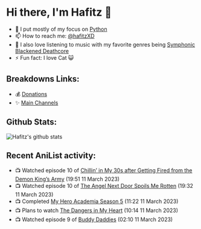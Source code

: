 # Hi there, I'm Hafitz 👋
- 🐍 I put mostly of my focus on [Python](https://python.org)
- 📫 How to reach me: [@hafitzXD](https://t.me/hafitzXD)
- 🎵 I also love listening to music with my favorite genres being [Symphonic Blackened Deathcore](https://youtu.be/qyYmS_iBcy4)
- ⚡ Fun fact: I love Cat 😺

## Breakdowns Links:
- 💰 [Donations](https://t.me/TheBreakdowns/2)
- ✨ [Main Channels](https://t.me/TheBreakdowns)

## Github Stats:
![Hafitz's github stats](https://github-readme-stats.vercel.app/api?username=breakdowns&show_icons=true&count_private=true&bg_color=00000000&text_color=777)

## Recent AniList activity:
<!-- ANILIST_ACTIVITY:start -->

-   📺 Watched episode 10 of [Chillin’ in My 30s after Getting Fired from the Demon King’s Army](https://anilist.co/anime/152523) (19:51 11 March 2023)
-   📺 Watched episode 10 of [The Angel Next Door Spoils Me Rotten](https://anilist.co/anime/143338) (19:32 11 March 2023)
-   📺 Completed [My Hero Academia Season 5](https://anilist.co/anime/117193) (11:22 11 March 2023)
-   📺 Plans to watch [The Dangers in My Heart](https://anilist.co/anime/153152) (10:14 11 March 2023)
-   📺 Watched episode 9 of [Buddy Daddies](https://anilist.co/anime/155907) (02:10 11 March 2023)

<!-- ANILIST_ACTIVITY:end -->
